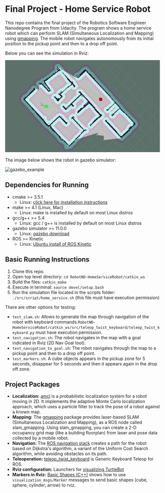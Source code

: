 # Final Project - Home Service Robot

This repo contains the final project of the Robotics Software Engineer Nanodegree Program from Udacity. The program shows a home service robot which can perform SLAM (Simultaneous Localization and Mapping) using [gmapping](http://wiki.ros.org/gmapping). The mobile robot navigates autonomously from its initial position to the pickup point and then to a drop off point.

Below you can see the simulation in Rviz:

![rviz_example](media/rviz.gif)

The image below shows the robot in gazebo simulator:

![gazebo_example](media/gazebo.gif)


## Dependencies for Running
* cmake >= 3.5.1
  * Linux: [click here for installation instructions](https://cmake.org/install/)
* make >= 4.1 (Linux, Mac)
  * Linux: make is installed by default on most Linux distros
* gcc/g++ >= 5.4
  * Linux: gcc / g++ is installed by default on most Linux distros
* gazebo simulator >= 11.0.0
  * Linux: [gazebo download](http://gazebosim.org/download)
* ROS >= Kinetic
  *  Linux: [Ubuntu install of ROS Kinetic](http://wiki.ros.org/kinetic/Installation/Ubuntu)

## Basic Running Instructions

1. Clone this repo.
2. Open top level directory: `cd RobotND-HomeServiceRobot/catkin_ws`
3. Build the files: `catkin_make`
4. Execute in terminal: `source devel/setup.bash`
5. Run the simulation file located in the scripts folder: `./src/script/home_service.sh` (this file must have execution permission)

There are other options for testing:
* `test_slam.sh`: Allows to generate the map through navigation of the robot with keyboard commands.`RobotND-HomeServiceRobot/catkin_ws/src/teleop_twist_keyboard/teleop_twist_keyboard.py` must have execution permission.
* `test_navigation.sh`: The robot navigates in the map with a goal indicated in Rviz (2D Nav Goal tool).
* `test_navigation_to_goal.sh`: The robot navigates through the map to a pickup point and then to a drop off point.
* `test_markers.sh`: A cube objects appears in the pickup zone for 5 seconds, disappear for 5 seconds and then it appears again in the drop off zone.

## Project Packages
* **Localization:** [amcl](http://wiki.ros.org/amcl) is a probabilistic localization system for a robot moving in 2D. It implements the adaptive Monte Carlo localization approach, which uses a particle filter to track the pose of a robot against a known map.
* **Mapping:** The [gmapping](http://wiki.ros.org/gmapping) package provides laser-based SLAM (Simultaneous Localization and Mapping), as a ROS node called slam_gmapping. Using slam_gmapping, you can create a 2-D occupancy grid map (like a building floorplan) from laser and pose data collected by a mobile robot.
* **Navigation:** The [ROS navigation stack](http://wiki.ros.org/navigation/Tutorials/SendingSimpleGoals) creates a path for the robot based on Dijkstra's algorithm, a variant of the Uniform Cost Search algorithm, while avoiding obstacles on its path.
* **Teleoperation:** [teleop_twist_keyboard](https://github.com/ros-teleop/teleop_twist_keyboard) is Generic Keyboard Teleop for ROS.
* **Rviz configuration:** Launchers for [visualizing TurtleBot](http://wiki.ros.org/turtlebot_rviz_launchers)
* **Markers in Rviz:** [Basic Shapes (C++)](http://wiki.ros.org/rviz/Tutorials/Markers%3A%20Basic%20Shapes) shows how to use `visualization_msgs/Marker` messages to send basic shapes (cube, sphere, cylinder, arrow) to rviz.
